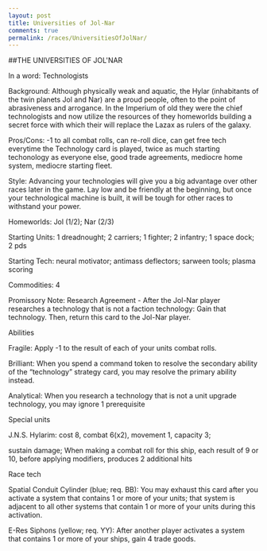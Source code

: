 ```yaml
---
layout: post
title: Universities of Jol-Nar
comments: true
permalink: /races/UniversitiesOfJolNar/
---
```


##THE UNIVERSITIES OF JOL'NAR

In a word: Technologists

Background: Although physically weak and aquatic, the Hylar (inhabitants of the twin planets Jol and Nar) are a proud people, often to the point of abrasiveness and arrogance. In the Imperium of old they were the chief technologists and now utilize the resources of they homeworlds building a secret force with which their will replace the Lazax as rulers of the galaxy.

Pros/Cons: -1 to all combat rolls, can re-roll dice, can get free tech everytime the Technology card is played, twice as much starting techonology as everyone else, good trade agreements, mediocre home system, mediocre starting fleet.

Style: Advancing your technologies will give you a big advantage over other races later in the game. Lay low and be friendly at the beginning, but once your technological machine is built, it will be tough for other races to withstand your power.

Homeworlds: Jol (1/2); Nar (2/3)

Starting Units: 1 dreadnought; 2 carriers; 1 fighter; 2 infantry; 1 space dock; 2 pds

Starting Tech: neural motivator; antimass deflectors; sarween tools; plasma scoring

Commodities: 4

Promissory Note: Research Agreement - After the Jol-Nar player researches a technology that is not a faction technology: Gain that technology. Then, return this card to the Jol-Nar player.

Abilities

Fragile: Apply -1 to the result of each of your units combat rolls.

Brilliant: When you spend a command token to resolve the secondary ability of the “technology” strategy card, you may resolve the primary ability instead.

Analytical: When you research a technology that is not a unit upgrade technology, you may ignore 1 prerequisite

Special units

J.N.S. Hylarim: cost 8, combat 6(x2), movement 1, capacity 3;

sustain damage; When making a combat roll for this ship, each result of 9 or 10, before applying modifiers, produces 2 additional hits

Race tech

Spatial Conduit Cylinder (blue; req. BB): You may exhaust this card after you activate a system that contains 1 or more of your units; that system is adjacent to all other systems that contain 1 or more of your units during this activation.

E-Res Siphons (yellow; req. YY): After another player activates a system that contains 1 or more of your ships, gain 4 trade goods.
